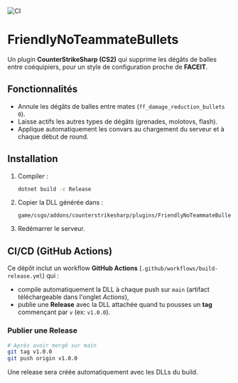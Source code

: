 ![CI](https://github.com/<ton-compte>/FriendlyNoTeammateBullets/actions/workflows/build-release.yml/badge.svg)

# FriendlyNoTeammateBullets

Un plugin **CounterStrikeSharp (CS2)** qui supprime les dégâts de balles entre coéquipiers, pour un style de configuration proche de **FACEIT**.

## Fonctionnalités
- Annule les dégâts de balles entre mates (`ff_damage_reduction_bullets 0`).
- Laisse actifs les autres types de dégâts (grenades, molotovs, flash).
- Applique automatiquement les convars au chargement du serveur et à chaque début de round.

## Installation
1. Compiler :
   ```bash
   dotnet build -c Release
   ```
2. Copier la DLL générée dans :
   ```
   game/csgo/addons/counterstrikesharp/plugins/FriendlyNoTeammateBullets/
   ```
3. Redémarrer le serveur.

## CI/CD (GitHub Actions)

Ce dépôt inclut un workflow **GitHub Actions** (`.github/workflows/build-release.yml`) qui :
- compile automatiquement la DLL à chaque push sur `main` (artifact téléchargeable dans l'onglet *Actions*),
- publie une **Release** avec la DLL attachée quand tu pousses un **tag** commençant par `v` (ex: `v1.0.0`).

### Publier une Release
```bash
# Après avoir mergé sur main
git tag v1.0.0
git push origin v1.0.0
```
Une release sera créée automatiquement avec les DLLs du build.
